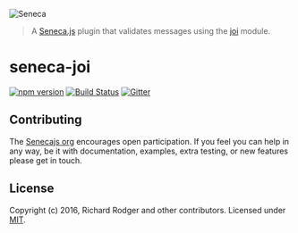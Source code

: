 ![Seneca](http://senecajs.org/files/assets/seneca-logo.png)
> A [Seneca.js][] plugin that validates messages using the [joi](github.com/rjrodger/joi) module.

# seneca-joi
[![npm version][npm-badge]][npm-url]
[![Build Status][travis-badge]][travis-url]
[![Gitter][gitter-badge]][gitter-url]

## Contributing

The [Senecajs org][] encourages open participation. If you feel you
can help in any way, be it with documentation, examples, extra
testing, or new features please get in touch.

## License
Copyright (c) 2016, Richard Rodger and other contributors.
Licensed under [MIT][].

[MIT]: ./LICENSE
[npm-badge]: https://badge.fury.io/js/seneca-joi.svg
[npm-url]: https://badge.fury.io/js/seneca-joi
[Senecajs org]: https://github.com/senecajs/
[Seneca.js]: https://www.npmjs.com/package/seneca
[@senecajs]: http://twitter.com/senecajs
[senecajs.org]: http://senecajs.org/
[travis-badge]: https://travis-ci.org/rjrodger/seneca-joi.svg
[travis-url]: https://travis-ci.org/rjrodger/seneca-joi
[gitter-badge]: https://badges.gitter.im/Join%20Chat.svg
[gitter-url]: https://gitter.im/senecajs/seneca
[github issue]: https://github.com/senecajs/seneca-joi/issues
